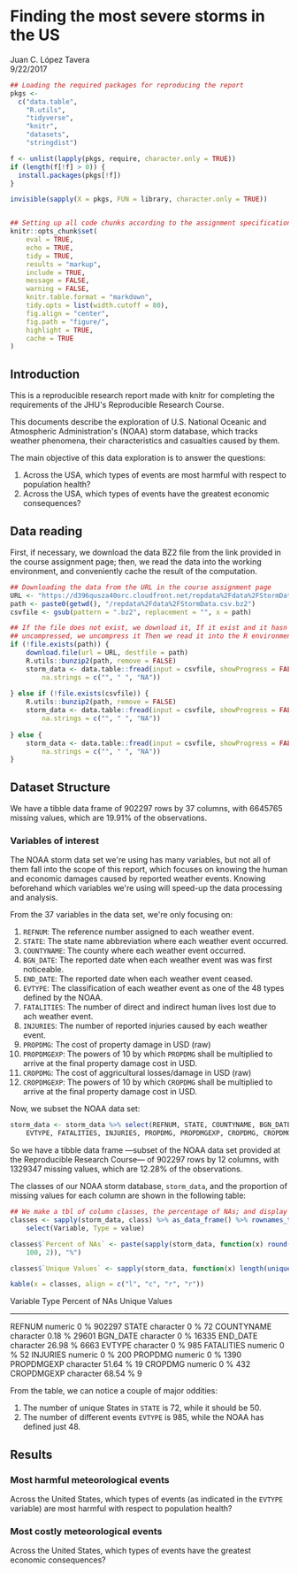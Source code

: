 # Finding the most severe storms in the US
Juan C. López Tavera  
9/22/2017  



```r
## Loading the required packages for reproducing the report
pkgs <-
  c("data.table",
    "R.utils",
    "tidyverse",
    "knitr",
    "datasets",
    "stringdist")

f <- unlist(lapply(pkgs, require, character.only = TRUE))
if (length(f[!f] > 0)) {
  install.packages(pkgs[!f])
}

invisible(sapply(X = pkgs, FUN = library, character.only = TRUE))


## Setting up all code chunks according to the assignment specifications
knitr::opts_chunk$set(
    eval = TRUE,
    echo = TRUE,
    tidy = TRUE,
    results = "markup",
    include = TRUE,
    message = FALSE,
    warning = FALSE,
    knitr.table.format = "markdown",
    tidy.opts = list(width.cutoff = 80),
    fig.align = "center",
    fig.path = "figure/",
    highlight = TRUE, 
    cache = TRUE
)
```


## Introduction

This is a reproducible research report made with knitr for completing the requirements of the JHU's Reproducible Research Course. 

This documents describe the exploration of U.S. National Oceanic and Atmospheric Administration's (NOAA) storm database, which tracks weather phenomena, their characteristics and casualties caused by them. 

The main objective of this data exploration is to answer the questions:

1. Across the USA, which types of events are most harmful with respect to population health?
2. Across the USA, which types of events have the greatest economic consequences?


## Data reading

First, if necessary, we download the data BZ2 file from the link provided in the course assignment page; then, we read the data into the working environment, and conveniently cache the result of the computation.  


```r
## Downloading the data from the URL in the course assignment page
URL <- "https://d396qusza40orc.cloudfront.net/repdata%2Fdata%2FStormData.csv.bz2"
path <- paste0(getwd(), "/repdata%2Fdata%2FStormData.csv.bz2")
csvfile <- gsub(pattern = ".bz2", replacement = "", x = path)

## If the file does not exist, we download it, If it exist and it hasn't been
## uncompressed, we uncompress it Then we read it into the R environment.
if (!file.exists(path)) {
    download.file(url = URL, destfile = path)
    R.utils::bunzip2(path, remove = FALSE)
    storm_data <- data.table::fread(input = csvfile, showProgress = FALSE, verbose = FALSE, 
        na.strings = c("", " ", "NA"))
    
} else if (!file.exists(csvfile)) {
    R.utils::bunzip2(path, remove = FALSE)
    storm_data <- data.table::fread(input = csvfile, showProgress = FALSE, verbose = FALSE, 
        na.strings = c("", " ", "NA"))
    
} else {
    storm_data <- data.table::fread(input = csvfile, showProgress = FALSE, verbose = FALSE, 
        na.strings = c("", " ", "NA"))
}
```

## Dataset Structure

We have a tibble data frame of 902297 rows by 37 columns, with 6645765 missing values, which are 19.91% of the observations.

### Variables of interest

The NOAA storm data set we're using has many variables, but not all of them fall into the scope of this report, which focuses on knowing the human and economic damages caused by reported weather events. Knowing beforehand which variables we're using will speed-up the data processing and analysis.

From the 37 variables in the data set, we're only focusing on: 

1. `REFNUM`: The reference number assigned to each weather event.
2. `STATE`: The state name abbreviation where each weather event occurred. 
3. `COUNTYNAME`: The county where each weather event occurred. 
4. `BGN_DATE`: The reported date when each weather event was was first noticeable.
5. `END_DATE`: The reported date when each weather event ceased. 
6. `EVTYPE`: The classification of each weather event as one of the 48 types defined by the NOAA.
7. `FATALITIES`: The number of direct and indirect human lives lost due to ach weather event. 
8. `INJURIES`: The number of reported injuries caused by each weather event.
9. `PROPDMG`: The cost of property damage in USD (raw)
10. `PROPDMGEXP`: The powers of 10 by which `PROPDMG` shall be multiplied to arrive at the final property damage cost in USD.
11. `CROPDMG`: The cost of aggricultural losses/damage in USD (raw)
12. `CROPDMGEXP`: The powers of 10 by which `CROPDMG` shall be multiplied to arrive at the final property damage cost in USD.

Now, we subset the NOAA data set: 


```r
storm_data <- storm_data %>% select(REFNUM, STATE, COUNTYNAME, BGN_DATE, END_DATE, 
    EVTYPE, FATALITIES, INJURIES, PROPDMG, PROPDMGEXP, CROPDMG, CROPDMGEXP)
```

So we have a tibble data frame —subset of the NOAA data set provided at the Reproducible Research Course— of 902297 rows by 12 columns, with 1329347 missing values, which are 12.28% of the observations.

The classes of our NOAA storm database, `storm_data`, and the proportion of missing values for each column are shown in the following table:


```r
## We make a tbl of column classes, the percentage of NAs; and display it
classes <- sapply(storm_data, class) %>% as_data_frame() %>% rownames_to_column("Variable") %>% 
    select(Variable, Type = value)

classes$`Percent of NAs` <- paste(sapply(storm_data, function(x) round(mean(is.na(x)) * 
    100, 2)), "%")

classes$`Unique Values` <- sapply(storm_data, function(x) length(unique(x)))

kable(x = classes, align = c("l", "c", "r", "r"))
```



Variable        Type       Percent of NAs   Unique Values
-----------  -----------  ---------------  --------------
REFNUM         numeric                0 %          902297
STATE         character               0 %              72
COUNTYNAME    character            0.18 %           29601
BGN_DATE      character               0 %           16335
END_DATE      character           26.98 %            6663
EVTYPE        character               0 %             985
FATALITIES     numeric                0 %              52
INJURIES       numeric                0 %             200
PROPDMG        numeric                0 %            1390
PROPDMGEXP    character           51.64 %              19
CROPDMG        numeric                0 %             432
CROPDMGEXP    character           68.54 %               9

From the table, we can notice a couple of major oddities: 

1. The number of unique States in `STATE` is 72, while it should be 50.
2. The number of different events `EVTYPE` is 985, while the NOAA has defined just 48.



## Results

### Most harmful meteorological events

Across the United States, which types of events (as indicated in the `EVTYPE` variable) are most harmful with respect to population health?




### Most costly meteorological events

Across the United States, which types of events have the greatest economic consequences?







